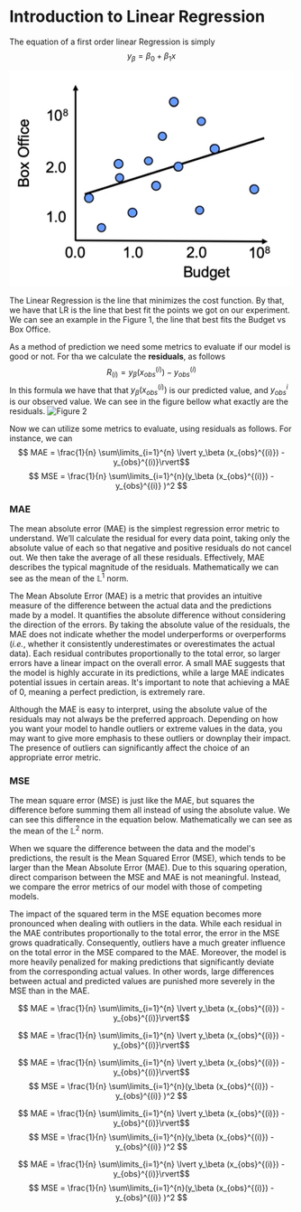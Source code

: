 # Introduction to Linear Regression

The equation of a first order linear Regression is simply $$y_\beta = \beta_0 + \beta_1x$$

![Figure 1](https://github.com/JhonatanFelix/Supervised_Machine_Learning/blob/main/images/LinearRegressionExample.png)

The Linear Regression is the line that minimizes the cost function. By that, we have that LR is the line that best fit the points we got on our experiment. We can see an example in the Figure 1, the line that best fits the Budget vs Box Office.


As a method of prediction we need some metrics to evaluate if our model is good or not. For tha we calculate the **residuals**, as follows $$R_{(i)} = y_\beta (x_{obs}^{(i)}) - y_{obs}^{(i)}  $$ In this formula we have that that $y_\beta(x_{obs}^{(i)})$ is our predicted value, and $y_{obs}^{i}$ is our observed value. We can see in the figure bellow what exactly are the residuals.
![Figure 2]()

Now we can utilize some metrics to evaluate, using residuals as follows. For instance, we can
$$ MAE = \frac{1}{n} \sum\limits_{i=1}^{n} \lvert y_\beta (x_{obs}^{(i)}) - y_{obs}^{(i)}\rvert$$ $$ MSE = \frac{1}{n} \sum\limits_{i=1}^{n}(y_\beta (x_{obs}^{(i)}) - y_{obs}^{(i)} )^2 $$


### MAE
The mean absolute error (MAE) is the simplest regression error metric to understand. We’ll calculate the residual for every data point, taking only the absolute value of each so that negative and positive residuals do not cancel out. We then take the average of all these residuals. Effectively, MAE describes the typical magnitude of the residuals. Mathematically we can see as the mean of the $\mathbb{L}^1$ norm.

The Mean Absolute Error (MAE) is a metric that provides an intuitive measure of the difference between the actual data and the predictions made by a model. It quantifies the absolute difference without considering the direction of the errors. By taking the absolute value of the residuals, the MAE does not indicate whether the model underperforms or overperforms (*i.e.*, whether it consistently underestimates or overestimates the actual data). Each residual contributes proportionally to the total error, so larger errors have a linear impact on the overall error. A small MAE suggests that the model is highly accurate in its predictions, while a large MAE indicates potential issues in certain areas. It's important to note that achieving a MAE of 0, meaning a perfect prediction, is extremely rare.

Although the MAE is easy to interpret, using the absolute value of the residuals may not always be the preferred approach. Depending on how you want your model to handle outliers or extreme values in the data, you may want to give more emphasis to these outliers or downplay their impact. The presence of outliers can significantly affect the choice of an appropriate error metric.

### MSE
The mean square error (MSE) is just like the MAE, but squares the difference before summing them all instead of using the absolute value. We can see this difference in the equation below. Mathematically we can see as the mean of the $\mathbb{L}^2$ norm.

When we square the difference between the data and the model's predictions, the result is the Mean Squared Error (MSE), which tends to be larger than the Mean Absolute Error (MAE). Due to this squaring operation, direct comparison between the MSE and MAE is not meaningful. Instead, we compare the error metrics of our model with those of competing models.

The impact of the squared term in the MSE equation becomes more pronounced when dealing with outliers in the data. While each residual in the MAE contributes proportionally to the total error, the error in the MSE grows quadratically. Consequently, outliers have a much greater influence on the total error in the MSE compared to the MAE. Moreover, the model is more heavily penalized for making predictions that significantly deviate from the corresponding actual values. In other words, large differences between actual and predicted values are punished more severely in the MSE than in the MAE.

$$ MAE = \frac{1}{n} \sum\limits_{i=1}^{n} \lvert y_\beta (x_{obs}^{(i)}) - y_{obs}^{(i)}\rvert$$

$$ MAE = \frac{1}{n} \sum\limits_{i=1}^{n} \lvert y_\beta (x_{obs}^{(i)}) - y_{obs}^{(i)}\rvert$$

$$ MAE = \frac{1}{n} \sum\limits_{i=1}^{n} \lvert y_\beta (x_{obs}^{(i)}) - y_{obs}^{(i)}\rvert$$ $$ MSE = \frac{1}{n} \sum\limits_{i=1}^{n}(y_\beta (x_{obs}^{(i)}) - y_{obs}^{(i)} )^2 $$

$$ MAE = \frac{1}{n} \sum\limits_{i=1}^{n} \lvert y_\beta (x_{obs}^{(i)}) - y_{obs}^{(i)}\rvert$$ $$ MSE = \frac{1}{n} \sum\limits_{i=1}^{n}(y_\beta (x_{obs}^{(i)}) - y_{obs}^{(i)} )^2 $$

$$ MAE = \frac{1}{n} \sum\limits_{i=1}^{n} \lvert y_\beta (x_{obs}^{(i)}) - y_{obs}^{(i)}\rvert$$ $$ MSE = \frac{1}{n} \sum\limits_{i=1}^{n}(y_\beta (x_{obs}^{(i)}) - y_{obs}^{(i)} )^2 $$ 